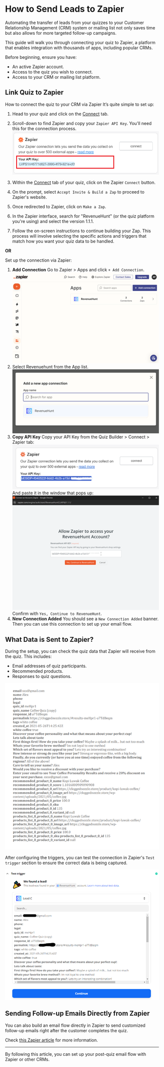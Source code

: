 # How to Send Leads to Zapier

Automating the transfer of leads from your quizzes to your Customer Relationship Management (CRM) system or mailing list not only saves time but also allows for more targeted follow-up campaigns. 

This guide will walk you through connecting your quiz to Zapier, a platform that enables integration with thousands of apps, including popular CRMs.

Before beginning, ensure you have:

- An active Zapier account.
- Access to the quiz you wish to connect.
- Access to your CRM or mailing list platform.

## Link Quiz to Zapier

How to connect the quiz to your CRM via Zapier
It’s quite simple to set up:

1. Head to your quiz and click on the [Connect](https://docs.revenuehunt.com/reference/quiz-builder/#connect) tab.
2. Scroll-down to find Zapier and copy your `Zapier API Key`. You'll need this for the connection process.
    ![how to send leads to zapier api key](/images/how_to_send_leads_to_zapier_api_key.png)

3. Within the [Connect](https://docs.revenuehunt.com/reference/quiz-builder/#connect) tab of your quiz, click on the Zapier `Connect` button. 
4. On the prompt, select `Accept Invite & Build a Zap` to proceed to Zapier's website.
5. Once redirected to Zapier, click on `Make a Zap`.
6. In the Zapier interface, search for "RevenueHunt" (or the quiz platform you're using) and select the version 1.1.1.
7. Follow the on-screen instructions to continue building your Zap. This process will involve selecting the specific actions and triggers that match how you want your quiz data to be handled.

**OR**

Set up the connection via Zapier:

1. **Add Connection** Go to Zapier > Apps and click `+ Add Connection`.
![send leads to zapier connect1](/images/send_leads_to_zapier_connect1.png)
2. Select Revenuehunt from the App list.
![send leads to zapier connect2](/images/send_leads_to_zapier_connect2.png)
3. **Copy API Key** Copy your API Key from the Quiz Builder > Connect > Zapier tab:
![send leads to zapier connect3](/images/send_leads_to_zapier_connect3.png)
And paste it in the window that pops up:
![send leads to zapier connect4](/images/send_leads_to_zapier_connect4.png)
Confirm with `Yes, Continue to RevenueHunt`.
4. **New Connection Added** You should see a `New Connection Added` banner. Then you can use this connection to set up your email flow.


## What Data is Sent to Zapier?
During the setup, you can check the quiz data that Zapier will receive from the quiz. This includes:

- Email addresses of quiz participants.
- Recommended products.
- Responses to quiz questions.

![how to zapier data example2](/images/how_to_zapier_data_example2.png)

After configuring the triggers, you can test the connection in Zapier's `Test trigger` section to ensure the correct data is being captured.

![how to zapier data example1](/images/how_to_zapier_data_example1.png)

## Sending Follow-up Emails Directly from Zapier

You can also build an email flow directly in Zapier to send customized follow-up emails right after the customer completes the quiz.

Check [this Zapier article](https://zapier.com/help/create/email-and-text-messages/send-emails-in-zaps) for more information.

---
By following this article, you can set up your post-quiz email flow with Zapier or other CRMs.